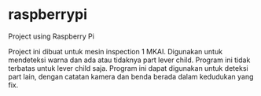 # raspberrypi
Project using Raspberry Pi

Project ini dibuat untuk mesin inspection 1 MKAI. Digunakan untuk mendeteksi warna dan ada atau tidaknya part lever child. Program ini tidak terbatas untuk lever child saja. Program ini dapat digunakan untuk deteksi part lain, dengan catatan kamera dan benda berada dalam kedudukan yang fix.
